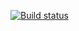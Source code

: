 [![Build status](https://ci.appveyor.com/api/projects/status/er7fu6as323m0jfs?svg=true)](https://ci.appveyor.com/project/DimaZap1990/cssselector)
